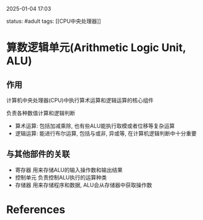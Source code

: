 2025-01-04    17:03

status: #adult 
tags: [[CPU中央处理器]]


# 算数逻辑单元(Arithmetic Logic Unit, ALU)

## 作用

计算机中央处理器(CPU)中执行算术运算和逻辑运算的核心组件

负责各种数值计算和逻辑判断

- 算术运算: 
	包括加减乘除, 也有些ALU能执行取模或者位移等复杂运算
- 逻辑运算: 
	能进行布尔运算, 包括与或非, 异或等, 在计算机逻辑判断中十分重要

## 与其他部件的关联

- 寄存器
	用来存储ALU的输入操作数和输出结果
- 控制单元
	负责控制ALU执行的运算种类
- 存储器
	用来存储程序和数据, ALU会从存储器中获取操作数


# References

